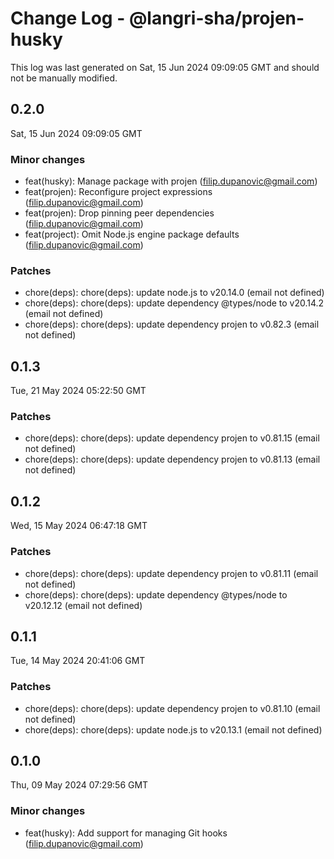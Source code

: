 # Change Log - @langri-sha/projen-husky

This log was last generated on Sat, 15 Jun 2024 09:09:05 GMT and should not be manually modified.

<!-- Start content -->

## 0.2.0

Sat, 15 Jun 2024 09:09:05 GMT

### Minor changes

- feat(husky): Manage package with projen (filip.dupanovic@gmail.com)
- feat(projen): Reconfigure project expressions (filip.dupanovic@gmail.com)
- feat(projen): Drop pinning peer dependencies (filip.dupanovic@gmail.com)
- feat(project): Omit Node.js engine package defaults (filip.dupanovic@gmail.com)

### Patches

- chore(deps): chore(deps): update node.js to v20.14.0 (email not defined)
- chore(deps): chore(deps): update dependency @types/node to v20.14.2 (email not defined)
- chore(deps): chore(deps): update dependency projen to v0.82.3 (email not defined)

## 0.1.3

Tue, 21 May 2024 05:22:50 GMT

### Patches

- chore(deps): chore(deps): update dependency projen to v0.81.15 (email not defined)
- chore(deps): chore(deps): update dependency projen to v0.81.13 (email not defined)

## 0.1.2

Wed, 15 May 2024 06:47:18 GMT

### Patches

- chore(deps): chore(deps): update dependency projen to v0.81.11 (email not defined)
- chore(deps): chore(deps): update dependency @types/node to v20.12.12 (email not defined)

## 0.1.1

Tue, 14 May 2024 20:41:06 GMT

### Patches

- chore(deps): chore(deps): update dependency projen to v0.81.10 (email not defined)
- chore(deps): chore(deps): update node.js to v20.13.1 (email not defined)

## 0.1.0

Thu, 09 May 2024 07:29:56 GMT

### Minor changes

- feat(husky): Add support for managing Git hooks (filip.dupanovic@gmail.com)
